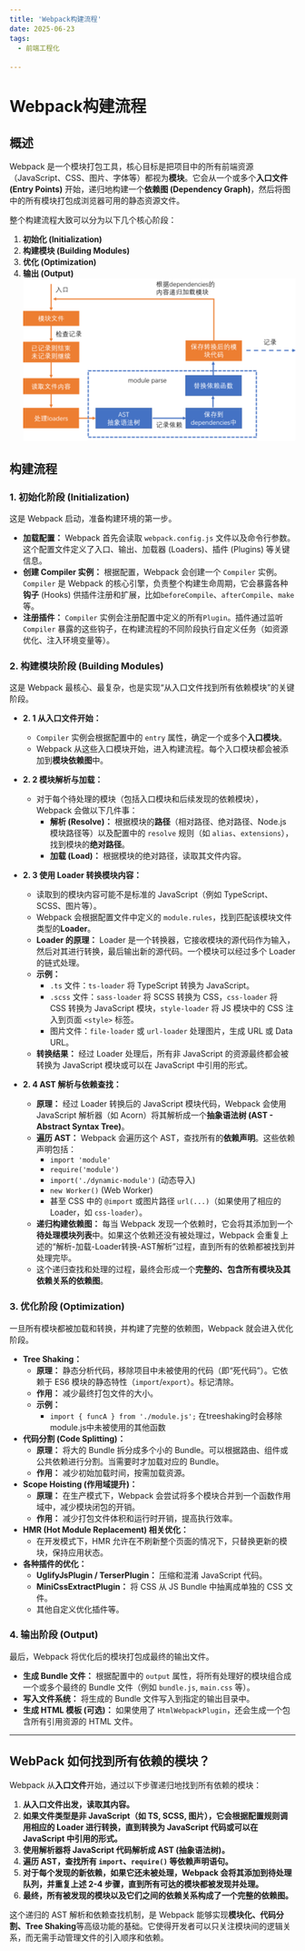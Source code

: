 ```yaml
---
title: 'Webpack构建流程'
date: 2025-06-23
tags:
  - 前端工程化

---
```

# Webpack构建流程

## 概述

Webpack 是一个模块打包工具，核心目标是把项目中的所有前端资源（JavaScript、CSS、图片、字体等）都视为**模块**。它会从一个或多个**入口文件 (Entry Points)** 开始，递归地构建一个**依赖图 (Dependency Graph)**，然后将图中的所有模块打包成浏览器可用的静态资源文件。

整个构建流程大致可以分为以下几个核心阶段：

1.  **初始化 (Initialization)**
2.  **构建模块 (Building Modules)**
3.  **优化 (Optimization)**
4.  **输出 (Output)**
![](../../assets/Pasted%20image%2020250901103827.png)
## 构建流程

### 1. 初始化阶段 (Initialization)

这是 Webpack 启动，准备构建环境的第一步。

* **加载配置：** Webpack 首先会读取 `webpack.config.js` 文件以及命令行参数。这个配置文件定义了入口、输出、加载器 (Loaders)、插件 (Plugins) 等关键信息。
* **创建 Compiler 实例：** 根据配置，Webpack 会创建一个 `Compiler` 实例。`Compiler` 是 Webpack 的核心引擎，负责整个构建生命周期，它会暴露各种**钩子** (Hooks) 供插件注册和扩展，比如`beforeCompile`、`afterCompile`、`make`等。
* **注册插件：** `Compiler` 实例会注册配置中定义的所有`Plugin`。插件通过监听 `Compiler` 暴露的这些钩子，在构建流程的不同阶段执行自定义任务（如资源优化、注入环境变量等）。

### 2. 构建模块阶段 (Building Modules)

这是 Webpack 最核心、最复杂，也是实现“从入口文件找到所有依赖模块”的关键阶段。

* **2. 1 从入口文件开始：**
    * `Compiler` 实例会根据配置中的 `entry` 属性，确定一个或多个**入口模块**。
    * Webpack 从这些入口模块开始，进入构建流程。每个入口模块都会被添加到**模块依赖图**中。

* **2. 2 模块解析与加载：**
    * 对于每个待处理的模块（包括入口模块和后续发现的依赖模块），Webpack 会做以下几件事：
        * **解析 (Resolve)：** 根据模块的**路径**（相对路径、绝对路径、Node.js 模块路径等）以及配置中的 `resolve` 规则（如 `alias`、`extensions`），找到模块的**绝对路径**。
        * **加载 (Load)：** 根据模块的绝对路径，读取其文件内容。

* **2. 3 使用 Loader 转换模块内容：**
    * 读取到的模块内容可能不是标准的 JavaScript（例如 TypeScript、SCSS、图片等）。
    * Webpack 会根据配置文件中定义的 `module.rules`，找到匹配该模块文件类型的**Loader**。
    * **Loader 的原理：** Loader 是一个转换器，它接收模块的源代码作为输入，然后对其进行转换，最后输出新的源代码。一个模块可以经过多个 Loader 的链式处理。
    * **示例：**
        * `.ts` 文件：`ts-loader` 将 TypeScript 转换为 JavaScript。
        * `.scss` 文件：`sass-loader` 将 SCSS 转换为 CSS，`css-loader` 将 CSS 转换为 JavaScript 模块，`style-loader` 将 JS 模块中的 CSS 注入到页面 `<style>` 标签。
        * 图片文件：`file-loader` 或 `url-loader` 处理图片，生成 URL 或 Data URL。
    * **转换结果：** 经过 Loader 处理后，所有非 JavaScript 的资源最终都会被转换为 JavaScript 模块或可以在 JavaScript 中引用的形式。

* **2. 4  AST 解析与依赖查找：**
    * **原理：** 经过 Loader 转换后的 JavaScript 模块代码，Webpack 会使用 JavaScript 解析器（如 Acorn）将其解析成一个**抽象语法树 (AST - Abstract Syntax Tree)**。
    * **遍历 AST：** Webpack 会遍历这个 AST，查找所有的**依赖声明**。这些依赖声明包括：
        * `import 'module'`
        * `require('module')`
        * `import('./dynamic-module')` (动态导入)
        * `new Worker()` (Web Worker)
        * 甚至 CSS 中的 `@import` 或图片路径 `url(...)`（如果使用了相应的 Loader，如 `css-loader`）。
    * **递归构建依赖图：** 每当 Webpack 发现一个依赖时，它会将其添加到一个**待处理模块列表**中。如果这个依赖还没有被处理过，Webpack 会重复上述的“解析-加载-Loader转换-AST解析”过程，直到所有的依赖都被找到并处理完毕。
    * 这个递归查找和处理的过程，最终会形成一个**完整的、包含所有模块及其依赖关系的依赖图**。

### 3. 优化阶段 (Optimization)

一旦所有模块都被加载和转换，并构建了完整的依赖图，Webpack 就会进入优化阶段。

* **Tree Shaking：**
    * **原理：** 静态分析代码，移除项目中未被使用的代码（即“死代码”）。它依赖于 ES6 模块的静态特性（`import`/`export`）。标记清除。
    * **作用：** 减少最终打包文件的大小。
    * **示例：**
        * `import { funcA } from './module.js';` 在treeshaking时会移除module.js中未被使用的其他函数
* **代码分割 (Code Splitting)：**
    * **原理：** 将大的 Bundle 拆分成多个小的 Bundle。可以根据路由、组件或公共依赖进行分割。当需要时才加载对应的 Bundle。
    * **作用：** 减少初始加载时间，按需加载资源。
* **Scope Hoisting (作用域提升)：**
    * **原理：** 在生产模式下，Webpack 会尝试将多个模块合并到一个函数作用域中，减少模块闭包的开销。
    * **作用：** 减少打包文件体积和运行时开销，提高执行效率。
* **HMR (Hot Module Replacement) 相关优化：**
    * 在开发模式下，HMR 允许在不刷新整个页面的情况下，只替换更新的模块，保持应用状态。
* **各种插件的优化：**
    * **UglifyJsPlugin / TerserPlugin：** 压缩和混淆 JavaScript 代码。
    * **MiniCssExtractPlugin：** 将 CSS 从 JS Bundle 中抽离成单独的 CSS 文件。
    * 其他自定义优化插件等。

### 4. 输出阶段 (Output)

最后，Webpack 将优化后的模块打包成最终的输出文件。

* **生成 Bundle 文件：** 根据配置中的 `output` 属性，将所有处理好的模块组合成一个或多个最终的 Bundle 文件（例如 `bundle.js`, `main.css` 等）。
* **写入文件系统：** 将生成的 Bundle 文件写入到指定的输出目录中。
* **生成 HTML 模板 (可选)：** 如果使用了 `HtmlWebpackPlugin`，还会生成一个包含所有引用资源的 HTML 文件。

---

## WebPack 如何找到所有依赖的模块？

Webpack 从**入口文件**开始，通过以下步骤递归地找到所有依赖的模块：

1.  **从入口文件出发，读取其内容。**
2.  **如果文件类型是非 JavaScript（如 TS, SCSS, 图片），它会根据配置规则调用相应的 Loader 进行转换，直到转换为 JavaScript 代码或可以在 JavaScript 中引用的形式。**
3.  **使用解析器将 JavaScript 代码解析成 AST (抽象语法树)。**
4.  **遍历 AST，查找所有 `import`、`require()` 等依赖声明语句。**
5.  **对于每个发现的新依赖，如果它还未被处理，Webpack 会将其添加到待处理队列，并重复上述 2-4 步骤，直到所有可达的模块都被发现并处理。**
6.  **最终，所有被发现的模块以及它们之间的依赖关系构成了一个完整的依赖图。**

这个递归的 AST 解析和依赖查找机制，是 Webpack 能够实现**模块化、代码分割、Tree Shaking**等高级功能的基础。它使得开发者可以只关注模块间的逻辑关系，而无需手动管理文件的引入顺序和依赖。



